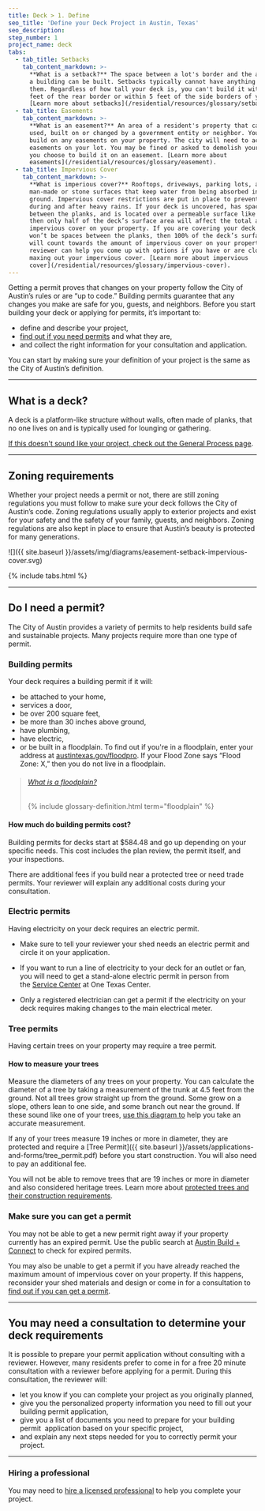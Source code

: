 ```yaml
---
title: Deck > 1. Define
seo_title: 'Define your Deck Project in Austin, Texas'
seo_description:
step_number: 1
project_name: deck
tabs:
  - tab_title: Setbacks
    tab_content_markdown: >-
      **What is a setback?** The space between a lot's border and the area where
      a building can be built. Setbacks typically cannot have anything built on
      them. Regardless of how tall your deck is, you can't build it within 10
      feet of the rear border or within 5 feet of the side borders of your lot.
      [Learn more about setbacks](/residential/resources/glossary/setback).
  - tab_title: Easements
    tab_content_markdown: >-
      **What is an easement?** An area of a resident's property that can be
      used, built on or changed by a government entity or neighbor. You may not
      build on any easements on your property. The city will need to access any
      easements on your lot. You may be fined or asked to demolish your deck if
      you choose to build it on an easement. [Learn more about
      easements](/residential/resources/glossary/easement).
  - tab_title: Impervious Cover
    tab_content_markdown: >-
      **What is imperious cover?** Rooftops, driveways, parking lots, and other
      man-made or stone surfaces that keep water from being absorbed into the
      ground. Impervious cover restrictions are put in place to prevent flooding
      during and after heavy rains. If your deck is uncovered, has spaces
      between the planks, and is located over a permeable surface like grass,
      then only half of the deck’s surface area will affect the total amount of
      impervious cover on your property. If you are covering your deck or there
      won’t be spaces between the planks, then 100% of the deck’s surface area
      will count towards the amount of impervious cover on your property. A
      reviewer can help you come up with options if you have or are close to
      maxing out your impervious cover. [Learn more about impervious
      cover](/residential/resources/glossary/impervious-cover).
---
```



Getting a permit proves that changes on your property follow the City of Austin’s rules or are “up to code.” Building permits guarantee that any changes you make are safe for you, guests, and neighbors. Before you start building your deck or applying for permits, it’s important to:

* define and describe your project,
* [find out if you need permits](/residential/residential-toolkit/projects-that-dont-require-a-permit/) and what they are,
* and collect the right information for your consultation and application.

You can start by making sure your definition of your project is the same as the City of Austin’s definition.

---

## What is a deck?

A deck is a platform-like structure without walls, often made of planks, that no one lives on and is typically used for lounging or gathering.

[If this doesn't sound like your project, check out the General Process page](/residential/projects/general-process).

---

## Zoning requirements

Whether your project needs a permit or not, there are still zoning regulations you must follow to make sure your deck follows the City of Austin’s code. Zoning regulations usually apply to exterior projects and exist for your safety and the safety of your family, guests, and neighbors. Zoning regulations are also kept in place to ensure that Austin’s beauty is protected for many generations.

![]({{ site.baseurl }}/assets/img/diagrams/easement-setback-impervious-cover.svg)

{% include tabs.html %}

---

## Do I need a permit?

The City of Austin provides a variety of permits to help residents build safe and sustainable projects. Many projects require more than one type of permit.

### Building permits

Your deck requires a building permit if it will:

* be attached to your home,
* services a door,
* be over 200 square feet,
* be more than 30 inches above ground,
* have plumbing,
* have electric,
* or be built in a floodplain. To find out if you're in a floodplain, enter your address at [austintexas.gov/floodpro](http://austintexas.gov/floodpro/). If your Flood Zone says “Flood Zone: X,” then you do not live in a floodplain.

> ###### [What is a floodplain?](/residential/resources/glossary/floodplain)
>
> {% include glossary-definition.html term="floodplain" %}

#### How much do building permits cost?

Building permits for decks start at $584.48 and go up depending on your specific needs. This cost includes the plan review, the permit itself, and your inspections.

There are additional fees if you build near a protected tree or need trade permits. Your reviewer will explain any additional costs during your consultation.

### Electric permits

Having electricity on your deck requires an electric permit.

* Make sure to tell your reviewer your shed needs an electric permit and circle it on your application.

* If you want to run a line of electricity to your deck for an outlet or fan, you will need to get a stand-alone electric permit in person from the&nbsp;[Service Center](/residential/resources/contact/#service-contact) at One Texas Center.

* Only a registered electrician can get a permit if the electricity on your deck requires making changes to the main electrical meter.

### Tree permits

Having certain trees on your property may require a tree permit.

#### How to measure your trees

Measure the diameters of any trees on your property. You can calculate the diameter of a tree by taking a measurement of the trunk at 4.5 feet from the ground. Not all trees grow straight up from the ground. Some grow on a slope, others lean to one side, and some branch out near the ground. If these sound like one of your trees, [use this diagram to](https://www.austintexas.gov/sites/default/files/files/Planning/City_Arborist/Tree_Measurement_Diagram.pdf) help you take an accurate measurement.

If any of your trees measure 19 inches or more in diameter, they are protected and require a [Tree Permit]({{ site.baseurl }}/assets/applications-and-forms/tree_permit.pdf) before you start construction. You will also need to pay an additional fee.

You will not be able to remove trees that are 19 inches or more in diameter and also considered heritage trees. Learn more about [protected trees and their construction requirements](/residential/residential-toolkit/building-near-a-tree/).

### Make sure you can get a permit

You may not be able to get a new permit right away if your property currently has an expired permit. Use the public search at [Austin Build + Connect](https://abc.austintexas.gov/web/permit/public-search-other) to check for expired permits.

You may also be unable to get a permit if you have already reached the maximum amount of impervious cover on your property. If this happens, reconsider your shed materials and design or come in for a consultation to [find out if you can get a permit](/residential/residential-toolkit/can-i-get-a-permit).

---

## You may need a consultation to determine your deck requirements

It is possible to prepare your permit application without consulting with a reviewer. However, many residents prefer to come in for a free 20 minute consultation with a reviewer before applying for a permit. During this consultation, the reviewer will:

* let you know if you can complete your project as you originally planned,
* give you the personalized property information you need to fill out your building permit application,
* give you a list of documents you need to prepare for your building permit &nbsp;application based on your specific project,
* and explain any next steps needed for you to correctly permit your project.

---

### Hiring a professional

You may need to [hire a licensed professional](/residential/residential-toolkit/hiring-a-professional) to help you complete your project.
